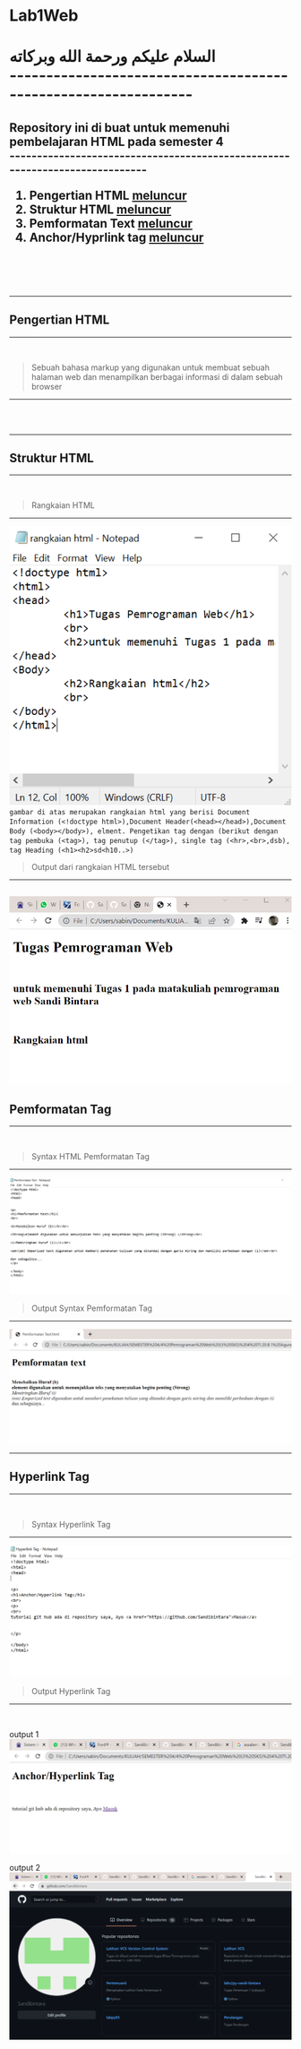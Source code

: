 # Lab1Web

<h1>السلام عليكم ورحمة الله وبركاته
<br>
---------------------------------------------------------------
<h2> Repository ini di buat untuk memenuhi pembelajaran HTML pada semester 4
<br>
----------------------------------------------------------------------------

1. Pengertian HTML	[meluncur](#Pengertian-HTML)
2. Struktur HTML	[meluncur](#Struktur-HTML)
3. Pemformatan Text	[meluncur](#Pemformatan-Tag)
4. Anchor/Hyprlink tag	[meluncur](#Hyperlink-Tag)
<br>
<br>

---
## Pengertian HTML
---
<br>

> Sebuah bahasa markup yang digunakan untuk membuat
sebuah halaman web dan menampilkan berbagai informasi di
dalam sebuah browser
<hr>
<br>
<br>

---
## Struktur HTML
---
<br>

> Rangkaian HTML
---
![rangkaian.PNG](foto/rangkaian.PNG)
<br>
``gambar di atas merupakan rangkaian html yang berisi Document Information (<!doctype html>),Document Header(<head></head>),Document Body (<body></body>), elment. Pengetikan tag dengan (berikut dengan tag pembuka (<tag>), tag penutup (</tag>), single tag (<hr>,<br>,dsb), tag Heading (<h1><h2>sd<h10..>)``
<br>

> Output dari rangkaian HTML tersebut
---
![rangkaian_output.PNG](foto/rangkaian_output.PNG)
<br>
---

## Pemformatan Tag
---
<br>

> Syntax HTML Pemformatan Tag
---
![Sintak_output_pemformatan_tag.PNG](foto/Sintak_output_pemformatan_tag.PNG)
<br>

> Output Syntax Pemformatan Tag
---
![output_pemformatan_tag.PNG](foto/output_pemformatan_tag.PNG)
<br>

---
## Hyperlink Tag
---
<br>

> Syntax Hyperlink Tag
---
![Syntax_hyperlink_tag.PNG](foto/Syntax_hyperlink_tag.PNG)
<br>

> Output Hyperlink Tag
---
<br>

output 1
![output_hyperlink_tag.PNG](foto/output_hyperlink_tag.PNG)
<br>

output 2
![output_hyperlink_tag2.PNG](foto/output_hyperlink_tag2.PNG)
<br>


